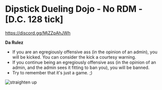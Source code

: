 # Dipstick Dueling Dojo - No RDM - [D.C. 128 tick]

<a id="Dipstick Dueling Dojo's Discord">https://discord.gg/MjZZpAhJWh</a>

**Da Rulez**
* If you are an egregiously offensive ass (in the opinion of an admin), you will be kicked. You can consider the kick a courtesy warning.
* If you continue being an egregiously offensive ass (in the opinion of an admin, and the admin sees it fitting to ban you), you will be banned.
* Try to remember that it's just a game. ;)

<img src="https://cdn.discordapp.com/attachments/612787579208597514/1331664842653958246/xHHfJ6L.png?ex=679fa007&is=679e4e87&hm=8bf5f99d008d5e229f72c586dbb4b3479ab941eaca29e09653f8d1fa6214c2c9&" title="straighten up">
